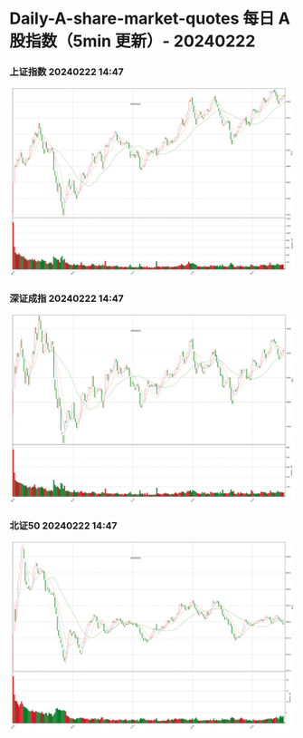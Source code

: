 
# Daily-A-share-market-quotes 每日 A 股指数（5min 更新）- 20240222

### 上证指数 20240222 14:47
![](./fig/2024/2/20240222-sh000001.png)

### 深证成指 20240222 14:47
![](./fig/2024/2/20240222-sz399001.png)

### 北证50 20240222 14:47
![](./fig/2024/2/20240222-bj899050.png)
